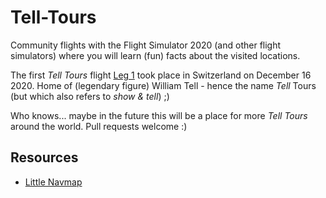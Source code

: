 # Tell-Tours

Community flights with the Flight Simulator 2020 (and other flight simulators) where you will learn (fun) facts about the visited locations. 

The first *Tell Tours* flight [Leg 1](https://github.com/till213/Tell-Tours/tree/main/Europe/Switzerland/Steeler/Leg-1) took place in Switzerland on December 16 2020. Home of (legendary figure) William Tell - hence the name *Tell* Tours (but which also refers to *show & tell*) ;)

Who knows... maybe in the future this will be a place for more *Tell Tours* around the world. Pull requests welcome :)

## Resources

* [Little Navmap](https://albar965.github.io/littlenavmap.html)
